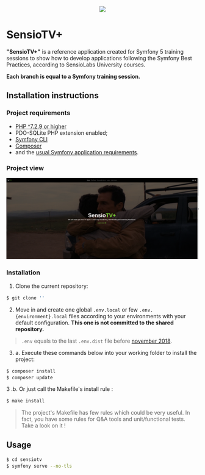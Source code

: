 <p align="center"><a href="https://symfony.com" target="_blank">
    <img width=150 src="https://university.sensiolabs.com/images/sl-university-guy.png?sluv=98dbece26fd5a0434eea5e0577258d36eedf2db8">
</a></p>

# SensioTV+

**"SensioTV+"** is a reference application created for Symfony 5 training sessions to show how to develop applications following the Symfony Best Practices, according to SensioLabs University courses.

**Each branch is equal to a Symfony training session.**

## Installation instructions

### Project requirements

- [PHP ^7.2.9 or higher](http://php.net/manual/fr/install.php)
- PDO-SQLite PHP extension enabled;
- [Symfony CLI](https://symfony.com/download)
- [Composer](https://getcomposer.org/download)
- and the [usual Symfony application requirements][1].

### Project view

![Home page from SensioTV+ application](data/sensiotv_readme_screenshot.png?raw=true "Home page")

### Installation

1. Clone the current repository:
```bash
$ git clone ''
```

2. Move in and create one global `.env.local` or few `.env.{environment}.local` files according to your environments with your default configuration.
**This one is not committed to the shared repository.**
> `.env` equals to the last `.env.dist` file before [november 2018][2].

3. a. Execute these commands below into your working folder to install the project:
```bash
$ composer install
$ composer update
```

3 .b. Or just call the Makefile's install rule :
```bash
$ make install
```

> The project's Makefile has few rules which could be very useful. 
> In fact, you have some rules for Q&A tools and unit/functional tests.
> Take a look on it !

## Usage

```bash
$ cd sensiotv
$ symfony serve --no-tls
```

[1]: https://symfony.com/doc/current/reference/requirements.html
[2]: https://symfony.com/doc/current/configuration.html#managing-multiple-env-files
